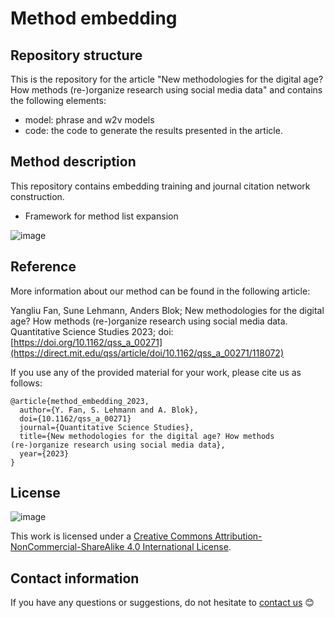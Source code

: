 # Method embedding

## Repository structure
This is the repository for the article "New methodologies for the digital age? How methods (re-)organize research using social media data" and contains the following elements:
 
- model: phrase and w2v models 
- code: the code to generate the results presented in the article.

## Method description
This repository contains embedding training and journal citation network construction. 

- Framework for method list expansion 

![image](https://github.com/YangliuF95/Method_embedding/assets/60612969/18be8cba-7ae7-4308-ba99-d72f24b3bc51)


## Reference

More information about our method can be found in the following article:

 Yangliu Fan, Sune Lehmann, Anders Blok; New methodologies for the digital age? How methods (re-)organize research using social media data. Quantitative Science Studies 2023; doi: [https://doi.org/10.1162/qss_a_00271](https://direct.mit.edu/qss/article/doi/10.1162/qss_a_00271/118072)
 
  
If you use any of the provided material for your work, please cite us as follows:
```
@article{method_embedding_2023,
  author={Y. Fan, S. Lehmann and A. Blok},
  doi={10.1162/qss_a_00271}
  journal={Quantitative Science Studies},
  title={New methodologies for the digital age? How methods (re-)organize research using social media data},
  year={2023}
}
```

## License
![image](https://user-images.githubusercontent.com/60612969/135886472-567c603e-8001-43e3-a808-f020ba14814d.png)

This work is licensed under a [Creative Commons Attribution-NonCommercial-ShareAlike 4.0 International License](https://creativecommons.org/licenses/by-nc-sa/4.0/). 

## Contact information
If you have any questions or suggestions, do not hesitate to [contact us](mailto:yangliufan@sodas.ku.dk) 😊
